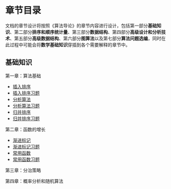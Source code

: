 # 章节目录

文档的章节设计将按照《算法导论》的章节内容进行设计，包括第一部分**基础知识**、第二部分**排序和顺序统计量**、第三部分**数据结构**、第四部分**高级设计和分析技术**、第五部分**高级数据结构**、第六部分**图算法**以及第七部分**算法问题选编**，同时在此过程中可能会将**数学基础知识**穿插到各个需要解释的章节中。

## 基础知识

第一章：算法基础

- [插入排序](//basic/insertion)
- [插入排序习题](/basic/insertion-exercise)
- [分析算法](/basic/analyse)
- [分析算法习题](/basic/analyse-exercise)
- [归并排序](/basic/merge)
- [归并排序习题](/basic/merge-exercise)

第二章：函数的增长

- [渐进标记](/basic/symbol)
- [渐进标记习题](/basic/symbol-exercise)
- [常用函数](/basic/common)
- [常用函数习题](/basic/common-exercise)

第三章：分治策略

第四章：概率分析和随机算法